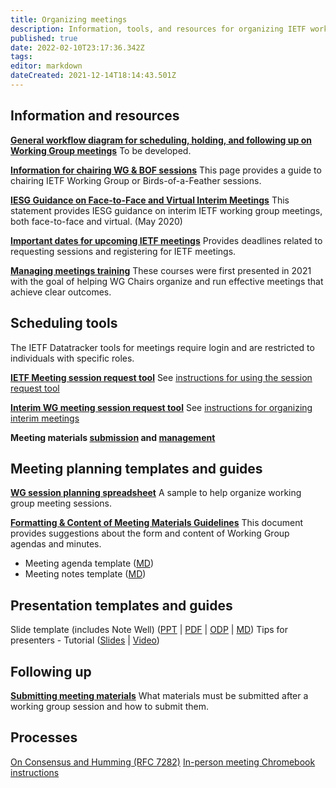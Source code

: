 ```yaml
---
title: Organizing meetings
description: Information, tools, and resources for organizing IETF working group meetings
published: true
date: 2022-02-10T23:17:36.342Z
tags: 
editor: markdown
dateCreated: 2021-12-14T18:14:43.501Z
---
```


## Information and resources

**[General workflow diagram for scheduling, holding, and following up on Working Group meetings]()**
To be developed.

**[Information for chairing WG & BOF sessions](chairing-sessions)**
This page provides a guide to chairing IETF Working Group or Birds-of-a-Feather sessions.

**[IESG Guidance on Face-to-Face and Virtual Interim Meetings](https://www.ietf.org/about/groups/iesg/statements/interim-meetings-guidance-2016-01-16/)**
This statement provides IESG guidance on interim IETF working group meetings, both face-to-face and virtual. (May 2020)

**[Important dates for upcoming IETF meetings](https://datatracker.ietf.org/meeting/important-dates/)**
Provides deadlines related to requesting sessions and registering for IETF meetings.

**[Managing meetings training](../managing-meetings/)**
These courses were first presented in 2021 with the goal of helping WG Chairs organize and run effective meetings that achieve clear outcomes.

## Scheduling tools
The IETF Datatracker tools for meetings require login and are restricted to individuals with specific roles.

**[IETF Meeting session request tool](https://datatracker.ietf.org/cgi-bin/wg/wg_session_requester.cgi)**
See [instructions for using the session request tool](/meetings/session-request-instructions)

**[Interim WG meeting session request tool](https://datatracker.ietf.org/meeting/interim/request/)**
See [instructions for organizing interim meetings](/meetings/interim-meeting-instructions)

**Meeting materials [submission](https://datatracker.ietf.org/cgi-bin/wg/wg_proceedings.cgi) and [management](https://datatracker.ietf.org/cgi-bin/wg/wg_proceedings.cgi)**

## Meeting planning templates and guides
**[WG session planning spreadsheet](https://docs.google.com/spreadsheets/d/1YFTZbzljjsNoedGhl4KC-12LqapSg8K34wRv3oLzBtE/edit?usp=sharing)**
A sample to help organize working group meeting sessions.

**[Formatting & Content of Meeting Materials Guidelines](/meetings/guide-agendas-minutes)**
This document provides suggestions about the form and content of Working Group agendas and minutes.

- Meeting agenda template ([MD](https://chairs.ietf.org/en/wg-meeting-agenda-template))
- Meeting notes template ([MD](https://chairs.ietf.org/en/wg-meeting-notes-template))

## Presentation templates and guides
Slide template (includes Note Well) ([PPT](https://www.ietf.org/media/documents/note-well.pptx) | [PDF](https://www.ietf.org/media/documents/note-well_rgthisX.pdf) | [ODP](https://www.ietf.org/media/documents/note-well_IDvDk7Y.odp) | [MD](https://www.ietf.org/media/documents/note-well.md))
Tips for presenters - Tutorial ([Slides](https://www.ietf.org/documents/141/91-PresentationSkills-Howard.pdf) | [Video](https://youtu.be/wlodPLEtplU))

## Following up
**[Submitting meeting materials](meeting-materials)**
What materials must be submitted after a working group session and how to submit them.

## Processes
[On Consensus and Humming (RFC 7282)](https://www.rfc-editor.org/rfc/rfc7282.html)
[In-person meeting Chromebook instructions](https://www.ietf.org/media/documents/Loading_Your_Presentation_-_Rainbow.pdf)
